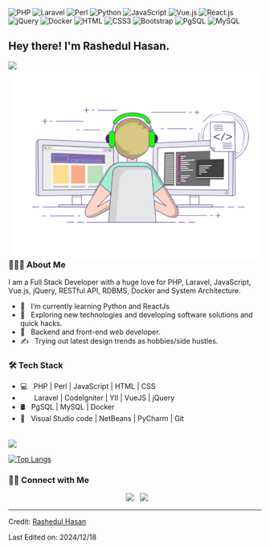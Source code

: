 
![PHP](https://img.shields.io/badge/PHP-777BB4?style=flat-square&logo=php&logoColor=white)
![Laravel](https://img.shields.io/badge/Laravel-FF2D20?style=flat-square&logo=laravel&logoColor=white)
![Perl](https://img.shields.io/badge/PERL-777BB4?style=flat-square&logo=perl&logoColor=white)
![Python](https://img.shields.io/badge/Python-777BB4?style=flat-square&logo=python&logoColor=white)
![JavaScript](https://img.shields.io/badge/JavaScript-F7DF1E?style=flat-square&logo=javascript&logoColor=black)
![Vue.js](https://img.shields.io/badge/Vue.js-35495E?style=flat-square&logo=vue.js&logoColor=4FC08D)
![React.js](https://img.shields.io/badge/React.js-0081CB?style=flat-square&logo=react&logoColor=61DAFB)
![jQuery](https://img.shields.io/badge/jQuery-0769AD?style=flat-square&logo=jquery&logoColor=white)
![Docker](https://img.shields.io/badge/Docker-0CC1F3?style=flat-square&logo=docker&logoColor=white)
![HTML](https://img.shields.io/badge/HTML5-E34F26?style=flat-square&logo=html5&logoColor=white)
![CSS3](https://img.shields.io/badge/CSS3-1572B6?style=flat-square&logo=css3&logoColor=white)
![Bootstrap](https://img.shields.io/badge/Bootstrap-563D7C?style=flat-square&logo=bootstrap&logoColor=white)
![PgSQL](https://img.shields.io/badge/PgSQL-005C84?style=flat-square&logo=pgsql&logoColor=white)
![MySQL](https://img.shields.io/badge/MySQL-005C84?style=flat-square&logo=mysql&logoColor=white)
    
<h2> Hey there! I'm Rashedul Hasan. </h2><img src="https://github.com/souvikguria98/souvikguria98/blob/master/Hi.gif" width="25"></h2>
<img align="right" alt="GIF" src="https://raw.githubusercontent.com/devSouvik/devSouvik/master/gif3.gif" width="500"/>

<h3> 👨🏻‍💻 About Me </h3>

I am a Full Stack Developer with a huge love for PHP, Laravel, JavaScript, Vue.js, jQuery, RESTful API, RDBMS, Docker and System Architecture. 

- 🔭 &nbsp; I’m currently learning Python and ReactJs
- 🤔 &nbsp; Exploring new technologies and developing software solutions and quick hacks.
- 💼 &nbsp; Backend and front-end web developer.
- ✍️ &nbsp; Trying out latest design trends as hobbies/side hustles.

<h3>🛠 Tech Stack</h3>

- 💻 &nbsp; PHP | Perl | JavaScript | HTML | CSS
-  &nbsp;&nbsp;&nbsp;&nbsp;&nbsp;&nbsp; Laravel | CodeIgniter | YII | VueJS | jQuery 
- 🛢 &nbsp; PgSQL | MySQL | Docker
- 🔧 &nbsp; Visual Studio code | NetBeans | PyCharm | Git

<br>

<img align="center" src="https://github-readme-stats.vercel.app/api?username=RashedulHasan1994&include_all_commits=true&count_private=true&show_icons=true&line_height=20&title_color=7A7ADB&icon_color=2234AE&text_color=D3D3D3&bg_color=0,000000,130F40%22%20alt=%22Nadimul%27s%20Github%20Stats">

</br>


[![Top Langs](https://github-readme-stats.vercel.app/api/top-langs/?username=RashedulHasan1994&layout=compact&text_color=daf7dc&bg_color=151515)](https://github.com/devSouvik/github-readme-stats)

<h3> 🤝🏻 Connect with Me </h3>

<p align="center">
&nbsp; <a href="https://www.linkedin.com/in/rashedul-hasan-881a65169/" target="_blank" rel="noopener noreferrer"><img src="https://img.icons8.com/plasticine/100/000000/linkedin.png" width="50" /></a>
&nbsp; <a href="rhklikhon@gmail.com" target="_blank" rel="noopener noreferrer"><img src="https://img.icons8.com/plasticine/100/000000/gmail.png"  width="50" /></a>
</p>


----
Credit: [Rashedul Hasan](https://github.com/RashedulHasan1994)

Last Edited on: 2024/12/18
